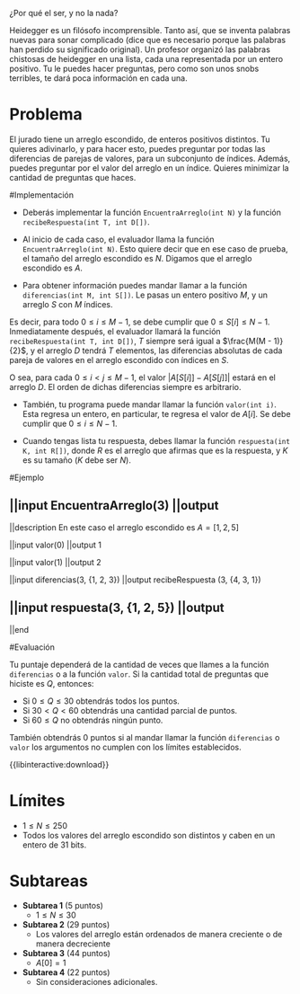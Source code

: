 
¿Por qué el ser, y no la nada?

Heidegger es un filósofo incomprensible. Tanto así, que se inventa palabras nuevas para sonar complicado (dice que es necesario porque las palabras han perdido su significado original). Un profesor organizó las palabras chistosas de heidegger en una lista, cada una representada por un entero positivo. Tu le puedes hacer preguntas, pero como son unos snobs terribles, te dará poca información en cada una.

# Problema

El jurado tiene un arreglo escondido, de enteros positivos distintos. Tu quieres adivinarlo, y para hacer esto, puedes preguntar por todas las diferencias de parejas de valores, para un subconjunto de índices. Además, puedes preguntar por el valor del arreglo en un índice. Quieres minimizar la cantidad de preguntas que haces.

#Implementación

 - Deberás implementar la función `EncuentraArreglo(int N)` y la función `recibeRespuesta(int T, int D[])`.

 - Al inicio de cada caso, el evaluador llama la función `EncuentraArreglo(int N)`. Esto quiere decir que en ese caso de prueba, el tamaño del arreglo escondido es $N$. Digamos que el arreglo escondido es $A$.

 - Para obtener información puedes mandar llamar a la función `diferencias(int M, int S[])`. Le pasas un entero positivo $M$, y un arreglo $S$ con $M$ índices.

 Es decir, para todo $0 \le i \le M - 1$, se debe cumplir que $0 \le S[i] \le N - 1$. Inmediatamente después, el evaluador llamará la función `recibeRespuesta(int T, int D[])`, $T$ siempre será igual a $\frac{M(M - 1)}{2}$, y el arreglo $D$ tendrá $T$ elementos, las diferencias absolutas de cada pareja de valores en el arreglo escondido con índices en $S$.

 O sea, para cada $0 \le i < j \le M - 1$, el valor $\lvert A[S[i]] - A[S[j]] \lvert$ estará en el arreglo $D$. El orden de dichas diferencias siempre es arbitrario.

 - También, tu programa puede mandar llamar la función `valor(int i)`. Esta regresa un entero, en particular, te regresa el valor de $A[i]$. Se debe cumplir que $0 \le i \le N - 1$.

 - Cuando tengas lista tu respuesta, debes llamar la función `respuesta(int K, int R[])`, donde $R$ es el arreglo que afirmas que es la respuesta, y $K$ es su tamaño ($K$ debe ser $N$).

#Ejemplo

||input
EncuentraArreglo(3)
||output
-
||description
En este caso el arreglo escondido es $A = [1, 2, 5]$

||input
valor(0)
||output
1

||input
valor(1)
||output
2

||input
diferencias(3, {1, 2, 3})
||output
recibeRespuesta (3, {4, 3, 1})

||input
respuesta(3, {1, 2, 5})
||output
-

||end

#Evaluación

Tu puntaje dependerá de la cantidad de veces que llames a la función `diferencias` o a la función `valor`. Si la cantidad total de preguntas que hiciste es $Q$, entonces:

- Si $0 \leq Q \leq 30$ obtendrás todos los puntos.
- Si $30 < Q < 60$ obtendrás una cantidad parcial de puntos.
- Si $60 \leq Q$ no obtendrás ningún punto.

También obtendrás $0$ puntos si al mandar llamar la función `diferencias` o `valor`  los argumentos no cumplen con los límites establecidos.

{{libinteractive:download}}

# Límites

- $1 \leq N \leq 250$
- Todos los valores del arreglo escondido son distintos y caben en un entero de 31 bits.

# Subtareas

- **Subtarea 1** (5 puntos)
  - $1 \leq N \leq 30$
- **Subtarea 2** (29 puntos)
  - Los valores del arreglo están ordenados de manera creciente o de manera decreciente
- **Subtarea 3** (44 puntos)
  - $A[0] = 1$
- **Subtarea 4** (22 puntos)
  - Sin consideraciones adicionales.
